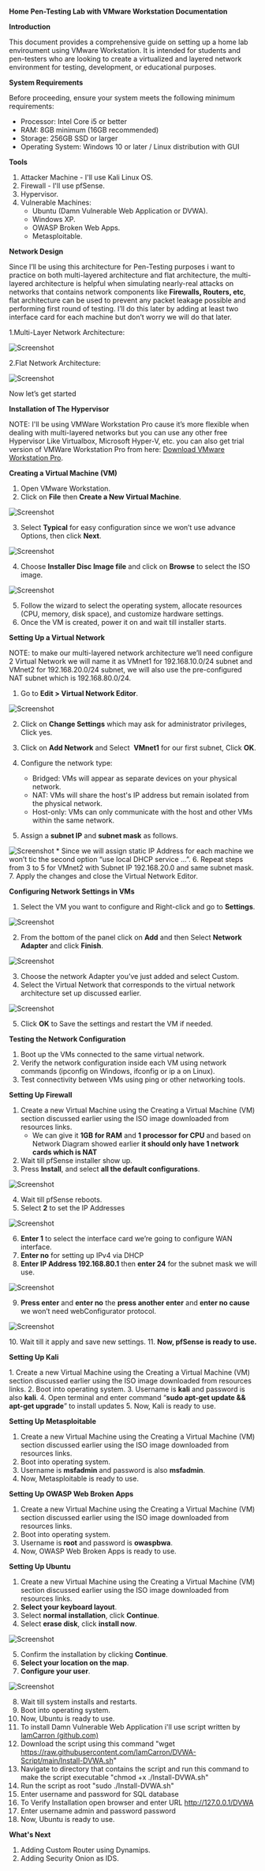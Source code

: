 **Home Pen-Testing Lab with VMware Workstation Documentation**

**Introduction**

This document provides a comprehensive guide on setting up a home lab enviroument using VMware Workstation. It is intended for students and pen-testers who are looking to create a virtualized and layered network environment for testing, development, or educational purposes.

**System Requirements**

Before proceeding, ensure your system meets the following minimum requirements:
- Processor: Intel Core i5 or better
- RAM: 8GB minimum (16GB recommended)
- Storage: 256GB SSD or larger
- Operating System: Windows 10 or later / Linux distribution with GUI

**Tools**

1. Attacker Machine - I'll use Kali Linux OS.
2. Firewall - I'll use pfSense.
3. Hypervisor.
4. Vulnerable Machines:
	* Ubuntu (Damn Vulnerable Web Application or DVWA).
	* Windows XP.
	* OWASP Broken Web Apps.
	* Metasploitable.
 
**Network Design**

Since I’ll be using this architecture for Pen-Testing purposes i  want to practice on both multi-layered architecture and flat architecture, the multi-layered architecture is helpful when simulating nearly-real attacks on networks that contains network components like **Firewalls, Routers, etc**, flat architecture can be used to prevent any packet leakage possible and performing first round of testing.
I’ll do this later by adding at least two interface card for each machine but don’t worry we will do that later.

1.Multi-Layer Network Architecture:

![Screenshot](Pictures/clip_image002.png)

2.Flat Network Architecture:

![Screenshot](Pictures/clip_image004.png)

Now let’s get started

**Installation of The Hypervisor**

NOTE: I'll be using VMWare Workstation Pro cause it’s more flexible when dealing with multi-layered networks but you can use any other free Hypervisor Like Virtualbox, Microsoft Hyper-V, etc.
you can also get trial version of VMWare Workstation Pro from here: [Download VMware Workstation Pro](https://www.vmware.com/products/workstation-pro/workstation-pro-evaluation.html).

**Creating a Virtual Machine (VM)**

1. Open VMware Workstation.
2. Click on **File** then **Create a New Virtual Machine**.

![Screenshot](Pictures/clip_image005.png)

3. Select **Typical** for easy configuration since we won’t use advance Options, then click **Next**.

![Screenshot](Pictures/clip_image006.png)

4. Choose **Installer Disc Image file** and click on **Browse** to select the ISO image.

![Screenshot](Pictures/clip_image007.png)

5. Follow the wizard to select the operating system, allocate resources (CPU, memory, disk space), and customize hardware settings.
6. Once the VM is created, power it on and wait till installer starts.

**Setting Up a Virtual Network**

NOTE: to make our multi-layered network architecture we’ll need configure 2 Virtual Network we will name it as VMnet1 for 192.168.10.0/24 subnet and VMnet2 for 192.168.20.0/24 subnet, we will also use the pre-configured NAT subnet which is 192.168.80.0/24.

1. Go to **Edit > Virtual Network Editor**.

![Screenshot](Pictures/clip_image008.png)

2. Click on **Change Settings** which may ask for administrator privileges, Click yes.
3. Click on **Add Network** and Select  **VMnet1** for our first subnet, Click **OK**.
4. Configure the network type:
	- Bridged: VMs will appear as separate devices on your physical network.
	- NAT: VMs will share the host's IP address but remain isolated from the physical network.
	- Host-only: VMs can only communicate with the host and other VMs within the same network.

5. Assign a **subnet IP** and **subnet mask** as follows.

![Screenshot](Pictures/clip_image009.png)
	* Since we will assign static IP Address for each machine we won’t tic the second option “use local DHCP service …”.
6. Repeat steps from 3 to 5 for VMnet2 with Subnet IP 192.168.20.0 and same subnet mask.
7. Apply the changes and close the Virtual Network Editor.

**Configuring Network Settings in VMs**

1. Select the VM you want to configure and Right-click and go to **Settings**.

![Screenshot](Pictures/clip_image010.png)

2. From the bottom of the panel click on **Add** and then Select **Network Adapter** and click **Finish**.

![Screenshot](Pictures/clip_image012.png)

3. Choose the network Adapter you’ve just added and select Custom.
4. Select the Virtual Network that corresponds to the virtual network architecture set up discussed earlier.

![Screenshot](Pictures/clip_image013.png)

5. Click **OK** to Save the settings and restart the VM if needed.

**Testing the Network Configuration**

1. Boot up the VMs connected to the same virtual network.
2. Verify the network configuration inside each VM using network commands (ipconfig on Windows, ifconfig or ip a on Linux).
3. Test connectivity between VMs using ping or other networking tools.

**Setting Up Firewall**

1. Create a new Virtual Machine using the Creating a Virtual Machine (VM) section discussed earlier using the ISO image downloaded from resources links.
	- We can give it **1GB for RAM** and **1 processor for CPU** and based on Network Diagram showed earlier **it should only have 1 network cards which is NAT**
2. Wait till pfSense installer show up.
3. Press **Install**, and select **all the default configurations**.
   
![Screenshot](Pictures/clip_image015.png)

4. Wait till pfSense reboots.
5. Select **2** to set the IP Addresses

![Screenshot](Pictures/clip_image017.png)

6. **Enter 1** to select the interface card we’re going to configure WAN interface.
7. **Enter no** for setting up IPv4 via DHCP
8. **Enter IP Address 192.168.80.1** then **enter 24** for the subnet mask we will use.
   
![Screenshot](Pictures/clip_image019.png)

9. **Press enter** and **enter no** the **press another enter** and **enter no cause** we won’t need webConfigurator protocol.
    
![Screenshot](Pictures/clip_image021.png)

10. Wait till it apply and save new settings.
11. **Now, pfSense is ready to use.**

**Setting Up Kali**

1. Create a new Virtual Machine using the Creating a Virtual Machine (VM) section discussed earlier using the ISO image downloaded from resources links.
2. Boot into operating system.
3. Username is **kali** and password is also **kali**.
4. Open terminal and enter command “**sudo apt-get update && apt-get upgrade**” to install updates
5. Now, Kali is ready to use.

**Setting Up Metasploitable**

1. Create a new Virtual Machine using the Creating a Virtual Machine (VM) section discussed earlier using the ISO image downloaded from resources links.
2. Boot into operating system.
3. Username is **msfadmin** and password is also **msfadmin**.
4. Now, Metasploitable is ready to use.

**Setting Up OWASP Web Broken Apps**

1. Create a new Virtual Machine using the Creating a Virtual Machine (VM) section discussed earlier using the ISO image downloaded from resources links.
2. Boot into operating system.
3. Username is **root** and password is **owaspbwa**.
4. Now, OWASP Web Broken Apps is ready to use.
   
**Setting Up Ubuntu**

1. Create a new Virtual Machine using the Creating a Virtual Machine (VM) section discussed earlier using the ISO image downloaded from resources links.
2. **Select your keyboard layout**.
3. Select **normal installation**, click **Continue**.
4. Select **erase disk**, click **install now**.
   
![Screenshot](Pictures/clip_image023.jpg)

5. Confirm the installation by clicking **Continue**.
6. **Select your location on the map**.
7. **Configure your user**.
   
![Screenshot](Pictures/clip_image025.jpg)

8. Wait till system installs and restarts.
9. Boot into operating system.
10. Now, Ubuntu is ready to use.
11. To install Damn Vulnerable Web Application i'll use script written by [IamCarron (github.com)](https://github.com/iamCarron/)
12. Download the script using this command "wget https://raw.githubusercontent.com/IamCarron/DVWA-Script/main/Install-DVWA.sh"
13. Navigate to directory that contains the script and run this command to make the script executable "chmod +x ./Install-DVWA.sh"
14. Run the script as root "sudo ./Install-DVWA.sh"
15. Enter username and password for SQL database
16. To Verify Installation open browser and enter URL http://127.0.0.1/DVWA
17. Enter username admin and password password
18. Now, Ubuntu is ready to use.


**What's Next**
1. Adding Custom Router using Dynamips.
2. Adding Security Onion as IDS.
